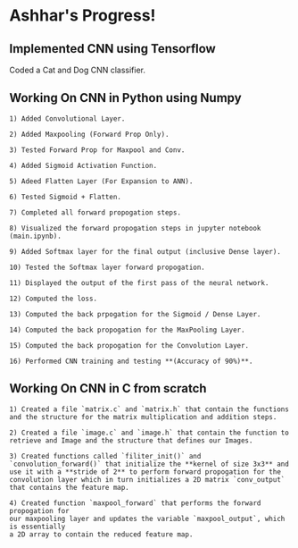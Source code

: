 # Ashhar's Progress!

## Implemented CNN using Tensorflow

Coded a Cat and Dog CNN classifier. 

## Working On CNN in Python using Numpy

    1) Added Convolutional Layer.

    2) Added Maxpooling (Forward Prop Only).

    3) Tested Forward Prop for Maxpool and Conv.

    4) Added Sigmoid Activation Function.

    5) Adeed Flatten Layer (For Expansion to ANN).

    6) Tested Sigmoid + Flatten.

    7) Completed all forward propogation steps.

    8) Visualized the forward propogation steps in jupyter notebook (main.ipynb).

    9) Added Softmax layer for the final output (inclusive Dense layer).

    10) Tested the Softmax layer forward propogation.

    11) Displayed the output of the first pass of the neural network.

    12) Computed the loss.

    13) Computed the back prpogation for the Sigmoid / Dense Layer.

    14) Computed the back propogation for the MaxPooling Layer.

    15) Computed the back propogation for the Convolution Layer.
    
    16) Performed CNN training and testing **(Accuracy of 90%)**.

## Working On CNN in C from scratch

    1) Created a file `matrix.c` and `matrix.h` that contain the functions and the structure for the matrix multiplication and addition steps.

    2) Created a file `image.c` and `image.h` that contain the function to retrieve and Image and the structure that defines our Images.

    3) Created functions called `filiter_init()` and `convolution_forward()` that initialize the **kernel of size 3x3** and use it with a **stride of 2** to perform forward propogation for the convolution layer which in turn initializes a 2D matrix `conv_output` that contains the feature map.

    4) Created function `maxpool_forward` that performs the forward propogation for
    our maxpooling layer and updates the variable `maxpool_output`, which is essentially
    a 2D array to contain the reduced feature map.
